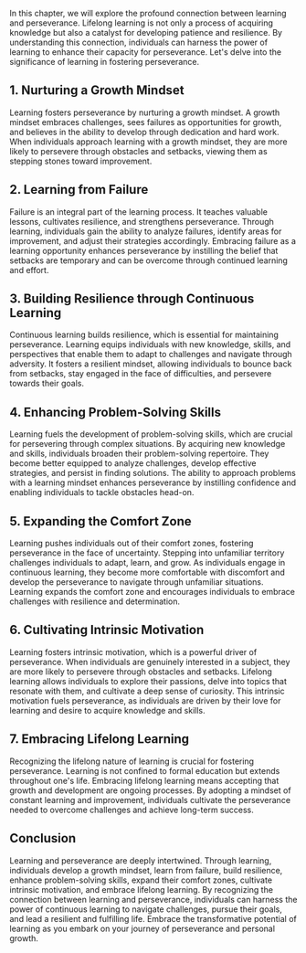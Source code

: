 
In this chapter, we will explore the profound connection between learning and perseverance. Lifelong learning is not only a process of acquiring knowledge but also a catalyst for developing patience and resilience. By understanding this connection, individuals can harness the power of learning to enhance their capacity for perseverance. Let's delve into the significance of learning in fostering perseverance.

## 1\. Nurturing a Growth Mindset

Learning fosters perseverance by nurturing a growth mindset. A growth mindset embraces challenges, sees failures as opportunities for growth, and believes in the ability to develop through dedication and hard work. When individuals approach learning with a growth mindset, they are more likely to persevere through obstacles and setbacks, viewing them as stepping stones toward improvement.

## 2\. Learning from Failure

Failure is an integral part of the learning process. It teaches valuable lessons, cultivates resilience, and strengthens perseverance. Through learning, individuals gain the ability to analyze failures, identify areas for improvement, and adjust their strategies accordingly. Embracing failure as a learning opportunity enhances perseverance by instilling the belief that setbacks are temporary and can be overcome through continued learning and effort.

## 3\. Building Resilience through Continuous Learning

Continuous learning builds resilience, which is essential for maintaining perseverance. Learning equips individuals with new knowledge, skills, and perspectives that enable them to adapt to challenges and navigate through adversity. It fosters a resilient mindset, allowing individuals to bounce back from setbacks, stay engaged in the face of difficulties, and persevere towards their goals.

## 4\. Enhancing Problem-Solving Skills

Learning fuels the development of problem-solving skills, which are crucial for persevering through complex situations. By acquiring new knowledge and skills, individuals broaden their problem-solving repertoire. They become better equipped to analyze challenges, develop effective strategies, and persist in finding solutions. The ability to approach problems with a learning mindset enhances perseverance by instilling confidence and enabling individuals to tackle obstacles head-on.

## 5\. Expanding the Comfort Zone

Learning pushes individuals out of their comfort zones, fostering perseverance in the face of uncertainty. Stepping into unfamiliar territory challenges individuals to adapt, learn, and grow. As individuals engage in continuous learning, they become more comfortable with discomfort and develop the perseverance to navigate through unfamiliar situations. Learning expands the comfort zone and encourages individuals to embrace challenges with resilience and determination.

## 6\. Cultivating Intrinsic Motivation

Learning fosters intrinsic motivation, which is a powerful driver of perseverance. When individuals are genuinely interested in a subject, they are more likely to persevere through obstacles and setbacks. Lifelong learning allows individuals to explore their passions, delve into topics that resonate with them, and cultivate a deep sense of curiosity. This intrinsic motivation fuels perseverance, as individuals are driven by their love for learning and desire to acquire knowledge and skills.

## 7\. Embracing Lifelong Learning

Recognizing the lifelong nature of learning is crucial for fostering perseverance. Learning is not confined to formal education but extends throughout one's life. Embracing lifelong learning means accepting that growth and development are ongoing processes. By adopting a mindset of constant learning and improvement, individuals cultivate the perseverance needed to overcome challenges and achieve long-term success.

## Conclusion

Learning and perseverance are deeply intertwined. Through learning, individuals develop a growth mindset, learn from failure, build resilience, enhance problem-solving skills, expand their comfort zones, cultivate intrinsic motivation, and embrace lifelong learning. By recognizing the connection between learning and perseverance, individuals can harness the power of continuous learning to navigate challenges, pursue their goals, and lead a resilient and fulfilling life. Embrace the transformative potential of learning as you embark on your journey of perseverance and personal growth.
